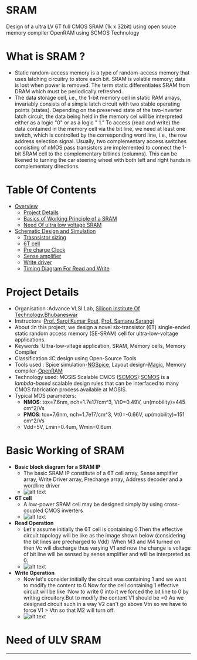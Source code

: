 # SRAM
Design of a ultra LV 6T full CMOS SRAM (1k x 32bit) using open souce memory compiler OpenRAM using SCMOS Technology
# What is SRAM ?
- Static random-access memory is a type of random-access memory that uses latching circuitry to store each bit. SRAM is volatile memory; data is lost when power is removed. The term    static differentiates SRAM from DRAM which must be periodically refreshed.
- The data storage cell, i.e., the 1-bit memory cell in static RAM arrays, invariably
consists of a simple latch circuit with two stable operating points (states). Depending on
the preserved state of the two-inverter latch circuit, the data being held in the memory cel
will be interpreted either as a logic "0" or as a logic " 1." To access (read and write) the
data contained in the memory cell via the bit line, we need at least one switch, which is
controlled by the corresponding word line, i.e., the row address selection signal. Usually, two complementary access switches consisting of nMOS pass transistors are implemented to connect the 1-bit SRAM cell to the complementary bitlines (columns). This can be likened to turning the car steering wheel with both left and right hands in complementary directions.

# Table Of Contents
- [Overview](#Overview)
    - [Project Details](#Project-Details)
    - [Basics of Working Principle of a SRAM](#Basic-Working-of-SRAM) 
    - [Need Of ultra low voltage SRAM](#Need-of-ULV-SRAM)
- [Schematic Design and Simulation](#Schematic-design-&-Simulation)
     - [Trasnsistor sizing](#Transistor-Sizing)
     - [6T cell](#6T-cell)
     - [Pre charge Clock](#Pre-charge-clock)
     - [Sense amplifier](#Sense-amplifier)
     - [Write driver](#Write-driver)
     - [Timing Diagram For Read and Write](#Timing-diagram)
# Project Details
 - Organisation :Advance VLSI Lab, [Silicon Institute Of Technology,Bhubaneswar]
 - Instructors  :[Prof. Saroj Kumar Rout], [Prof. Santanu Sarangi]
 - About        :In this project, we design a novel six-transistor (6T) single-ended static random access memory (SE-SRAM) cell for ultra-low-voltage applications.
 - Keywords     :Ultra-low-vltage application, SRAM, Memory cells, Memory Compiler
 - Classification :IC design using Open-Source Tools
 - Tools used : Spice simulation-[NGSpice], Layout design-[Magic], Memory compiler-[OpenRAM]
 - Technology used:  MOSIS Scalable CMOS ([SCMOS]):[SCMOS] is a *lambda-based* scalable design rules that can be interfaced to many CMOS fabrication process available at MOSIS. 
 - Typical MOS parameters:
    - **NMOS**: tox=7.6nm, nch=1.7e17/cm^3, Vt0=0.49V, un(mobility)=445 cm^2/Vs
    - **PMOS**: tox=7.6nm, nch=1.7e17/cm^3, Vt0=-0.66V, up(mobility)=151 cm^2/Vs
    - Vdd=5V, Lmin=0.4um, Wmin=0.6um
# Basic Working of SRAM
- **Basic block diagram for a SRAM IP**
    - The basic SRAM IP constitute of a 6T cell array, Sense amplifier array, Write Driver array, Precharge array, Address decoder and a wordline driver
    - ![alt text](https://user-images.githubusercontent.com/49194847/100307628-56bd1c00-2fcc-11eb-99dc-e23c7501f2f5.png)
- **6T cell** 
     - A low-power SRAM cell may be designed simply by using cross-coupled CMOS inverters
     - ![alt text](https://user-images.githubusercontent.com/49194847/100307234-54a68d80-2fcb-11eb-9a73-0753d59bd340.png)
- **Read Operation**
    - Let's assume initially the 6T cell is containing 0.Then the effective circuit topology will be like as the image shown below (considering the bit lines are precharged to Vdd) :When M3 and M4 turned on then Vc will discharge thus varying V1 and now the change is voltage of bit line will be sensed by sense amplifier and will be interpreted as 0.
     - ![alt text](https://user-images.githubusercontent.com/49194847/100306663-e57c6980-2fc9-11eb-8096-2ed351e49d88.png)
- **Write Operation**
   - Now let's consider initially the circuit was containing 1 and we want to modify the content to 0.Now for the cell containing 1 effective circuit will be like :Now to write 0 into it we forced the bit line to 0 by writing circuitory.But to modify the content V1 should be =0 As we designed circuit such in a way V2 can't go above Vtn so we have to force V1 > Vtn so that M2 will turn off.
    - ![alt text](https://user-images.githubusercontent.com/49194847/100307328-8fa8c100-2fcb-11eb-9d64-b9a1cc66b057.png)
# Need of ULV SRAM

* * *
[Silicon Institute Of Technology,Bhubaneswar]: https://www.silicon.ac.in/sitbbsr/
[Prof. Saroj Kumar Rout]: https://www.linkedin.com/in/sroutk/
[Prof. Santanu Sarangi]: https://www.linkedin.com/in/santunu-sarangi-b731305b/
[OpenRAM]:              https://openram.soe.ucsc.edu/
[OpenRAMgit]:           https://github.com/VLSIDA/OpenRAM 
[OpenRAMpaper]:         https://ieeexplore.ieee.org/document/7827670/
[SCMOS]:                https://www.mosis.com/files/scmos/scmos.pdf
[NGSpice]:              http://ngspice.sourceforge.net
[NGSpiceMan]:           http://ngspice.sourceforge.net/docs/ngspice-html-manual/manual.xhtml
[Magic]:                http://opencircuitdesign.com/magic/
[Netgen]:               http://opencircuitdesign.com/netgen/
[6t]: https://user-images.githubusercontent.com/49194847/100247200-158f2280-2f60-11eb-8081-27fadc15dadc.png
